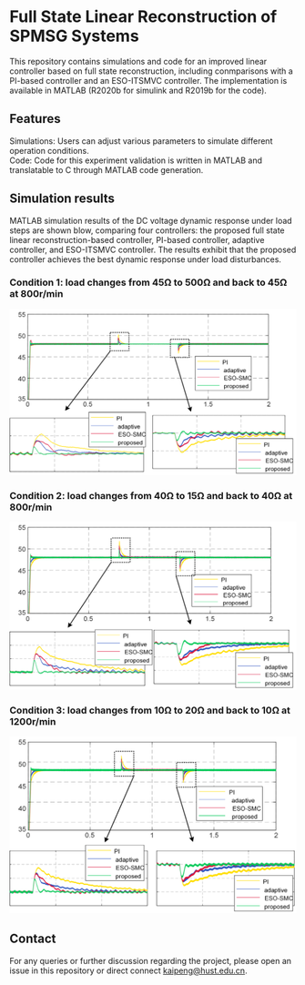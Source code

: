 # Full State Linear Reconstruction of SPMSG Systems
This repository contains simulations and code for an improved linear controller based on full state reconstruction, including conmparisons with a PI-based controller and an ESO-ITSMVC controller.
The implementation is available in MATLAB (R2020b for simulink and R2019b for the code).
## Features
Simulations: Users can adjust various parameters to simulate different operation conditions.  
Code: Code for this experiment validation is written in MATLAB and translatable to C through MATLAB code generation.
## Simulation results
MATLAB simulation results of the DC voltage dynamic response under load steps are shown blow, comparing four controllers: the proposed full state linear reconstruction-based controller, PI-based controller, adaptive controller, and ESO-ITSMVC controller. The results exhibit that the proposed controller achieves the best dynamic response under load disturbances.
### Condition 1: load changes from 45Ω to 500Ω and back to 45Ω at 800r/min
![](Sim_FullStateLinear_SPMSG/simulation-800rpm.png)

### Condition 2: load changes from 40Ω to 15Ω and back to 40Ω at 800r/min
![](Sim_FullStateLinear_SPMSG/simulation-1000rpm.png)

### Condition 3: load changes from 10Ω to 20Ω and back to 10Ω at 1200r/min
![](Sim_FullStateLinear_SPMSG/simulation-1200rpm.png)

## Contact
For any queries or further discussion regarding the project, please open an issue in this repository or direct connect kaipeng@hust.edu.cn.
